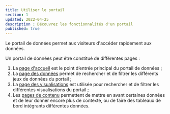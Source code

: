 ```yaml
---
title: Utiliser le portail
section: 1
updated: 2022-04-25
description : Découvrez les fonctionnalités d'un portail
published: true
---
```


Le portail de données permet aux visiteurs d'accéder rapidement aux données.

Un portail de données peut être  constitué de différentes pages&nbsp;:
1. La [page d'accueil](./user-guide-frontoffice/homepage) est le point d’entrée principal du portail de données&nbsp;;
2. La [page des données](./user-guide-frontoffice/datapage) permet de rechercher et de filtrer les différents jeux de données du portail&nbsp;;
3. La [page des visualisations](./user-guide-frontoffice/visualisationspage) est utilisée pour rechercher et de filtrer les différentes visualisations  du portail&nbsp;;
4. Les [pages de contenu](./user-guide-frontoffice/contentpage) permettent de mettre en avant certaines données et de leur donner encore plus de contexte, ou de faire des tableaux de bord intégrants différentes données.
